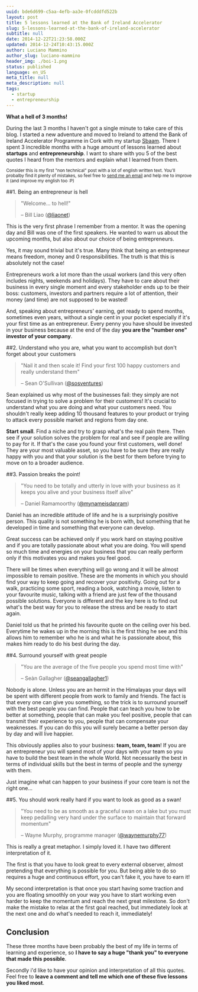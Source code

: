 ```yaml
---
uuid: bde6d699-c5aa-4efb-aa3e-0fcdddfd522b
layout: post
title: 5 lessons learned at the Bank of Ireland Accelerator
slug: 5-lessons-learned-at-the-bank-of-ireland-accelerator
subtitle: null
date: 2014-12-22T21:23:58.000Z
updated: 2014-12-24T10:43:15.000Z
author: Luciano Mammino
author_slug: luciano-mammino
header_img: ./boi-1.png
status: published
language: en_US
meta_title: null
meta_description: null
tags:
  - startup
  - entrepreneurship
---
```


**What a hell of 3 months!**

During the last 3 months I haven't got a single minute to take care of this blog. I started a new adventure and moved to Ireland to attend the Bank of Ireland Accelerator Programme in Cork with my startup [Sbaam](http://sbaam.com). There I spent 3 incredible months with a huge amount of lessons learned about **startups** and **entrepreneurship**. I want to share with you 5 of the best quotes I heard from the mentors and explain what I learned from them.

<small>Consider this is my first "non technical" post with a lot of english written text. You'll probalby find it plenty of mistakes, so feel free to [send me an email](mailto:loige@hotmail.com) and help me to improve it (and improve my english too :P)</small>


##1. Being an entrepreneur is hell


> "Welcome... to hell!"
>
> – Bill Liao (<a href="https://twitter.com/liaonet" title="follow Bill on Twitter">@liaonet</a>)

This is the very first phrase I remember from a mentor. It was the opening day and Bill was one of the first speakers. He wanted to warn us about the upcoming months, but also about our choice of being entrepreneurs.

Yes, it may sound trivial but it's true. Many think that being an entrepreneur means freedom, money and 0 responsibilities. The truth is that this is absolutely not the case!

Entrepreneurs work a lot more than the usual workers (and this very often includes nights, weekends and holidays). They have to care about their business in every single moment and every stakeholder ends up to be their boss: customers, investors and partners require a lot of attention, their money (and time) are not supposed to be wasted!

And, speaking about entrepreneurs' earning, get ready to spend months, sometimes even years, without a single cent in your pocket especially if it's your first time as an entrepreneur. Every penny you have should be invested in your business because at the end of the day **you are the "number one" investor of your company**.


##2. Understand who you are, what you want to accomplish but don't forget about your customers


> "Nail it and then scale it! Find your first 100 happy customers and really understand them"
>
> – Sean O'Sullivan (<a href="https://twitter.com/sosventures" title="follow Sean on Twitter">@sosventures</a>)

Sean explained us why most of the businesses fail: they simply are not focused in trying to solve a problem for their customers!
It's crucial to understand what you are doing and what your customers need. You shouldn't really keep adding 10 thousand features to your product or trying to attack every possible market and regions from day one.

**Start small**. Find a niche and try to grasp what's the real pain there. Then see if your solution solves the problem for real and see if people are willing to pay for it. If that's the case you found your first customers, well done! They are your most valuable asset, so you have to be sure they are really happy with you and that your solution is the best for them before trying to move on to a broader audience.


##3. Passion breaks the point!


> "You need to be totally and utterly in love with your business as it keeps you alive and your business itself alive"
>
> – Daniel Ramamoorthy (<a href="https://twitter.com/mynameisdanram" title="follow Daniel on Twitter">@mynameisdanram</a>)

Daniel has an incredible attitude of life and he is a surprisingly positive person. This quality is not something he is born with, but something that he developed in time and something that everyone can develop.

Great success can be achieved only if you work hard on staying positive and if you are totally passionate about what you are doing.
You will spend so much time and energies on your business that you can really perform only if this motivates you and makes you feel good.

There will be times when everything will go wrong and it will be almost impossible to remain positive. These are the moments in which you should find your way to keep going and recover your positivity. Going out for a walk, practicing some sport, reading a book, watching a movie, listen to your favourite music, talking with a friend are just few of the thousand possible solutions. Everyone is different and the key here is to find out what's the best way for you to release the stress and be ready to start again.

Daniel told us that he printed his favourite quote on the ceiling over his bed. Everytime he wakes up in the morning this is the first thing he see and this allows him to remember who he is and what he is passionate about, this makes him ready to do his best during the day.

##4. Surround yourself with great people

> "You are the average of the five people you spend most time with"
>
> – Seàn Gallagher (<a href="https://twitter.com/seangallagher1" title="follow Seàn on Twitter">@seangallagher1</a>)

Nobody is alone. Unless you are an hermit in the Himalayas your days will be spent with different people from work to family and friends.
The fact is that every one can give you something, so the trick is to surround yourself with the best people you can find. People that can teach you how to be better at something, people that can make you feel positive, people that can transmit their experience to you, people that can compensate your weaknesses. If you can do this you will surely became a better person day by day and will live happier.

This obviously applies also to your business: **team, team, team**! If you are an entrepreneur you will spend most of your days with your team so you have to build the best team in the whole World. Not necessarily the best in terms of individual skills but the best in terms of people and the synergy with them.

Just imagine what can happen to your business if your core team is not the right one...


##5. You should work really hard if you want to look as good as a swan!

> "You need to be as smooth as a graceful swan on a lake but you must keep pedalling very hard under the surface to maintain that forward momentum"
>
> – Wayne Murphy, programme manager (<a href="https://twitter.com/waynemurphy77" title="follow Wayne on Twitter">@waynemurphy77</a>)

This is really a great metaphor. I simply loved it.
I have two different interpretation of it.

The first is that you have to look great to every external observer, almost pretending that everything is possible for you. But being able to do so requires a huge and continuous effort, you can't fake it, you have to earn it!

My second interpretation is that once you start having some traction and you are floating smoothly on your way you have to start working even harder to keep the momentum and reach the next great milestone. So don't make the mistake to relax at the first goal reached, but immediately look at the next one and do what's needed to reach it, immediately!


## Conclusion

These three months have been probably the best of my life in terms of learning and experience, so **I have to say a huge "thank you" to everyone that made this possible**.

Secondly i'd like to have your opinion and interpretation of all this quotes. Feel free to **leave a comment and tell me which one of these five lessons you liked most**.
